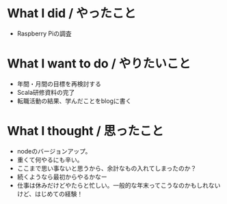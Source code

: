# What I did / やったこと
- Raspberry Piの調査

# What I want to do / やりたいこと
- 年間・月間の目標を再検討する
- Scala研修資料の完了
- 転職活動の結果、学んだことをblogに書く

# What I thought / 思ったこと
- nodeのバージョンアップ。
- 重くて何やるにも辛い。
- ここまで思い事ないと思うから、余計なもの入れてしまったのか？
- 続くようなら最初からやるかなー
- 仕事は休みだけどやたらと忙しい。一般的な年末ってこうなのかもしれないけど、はじめての経験！
